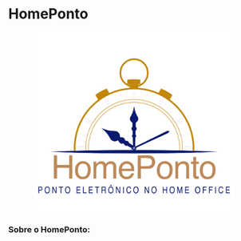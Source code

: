 # HomePonto
<center><img src='https://github.com/gustavoriz/HomePonto/blob/19d250fba477f9ef1edf8a38bf6a9118ce31d019/HomePonto.png' width='80%' align='center'></center>

### Sobre o HomePonto:
